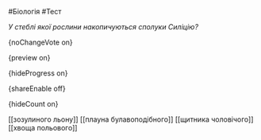 #Біологія #Тест

*У стеблі якої рослини накопичуються сполуки Силіцію?*

{noChangeVote on}

{preview on}

{hideProgress on}

{shareEnable off}

{hideCount on}

[[зозулиного льону]]
[[плауна булавоподібного]]
[[щитника чоловічого]]
[[хвоща польового]]
